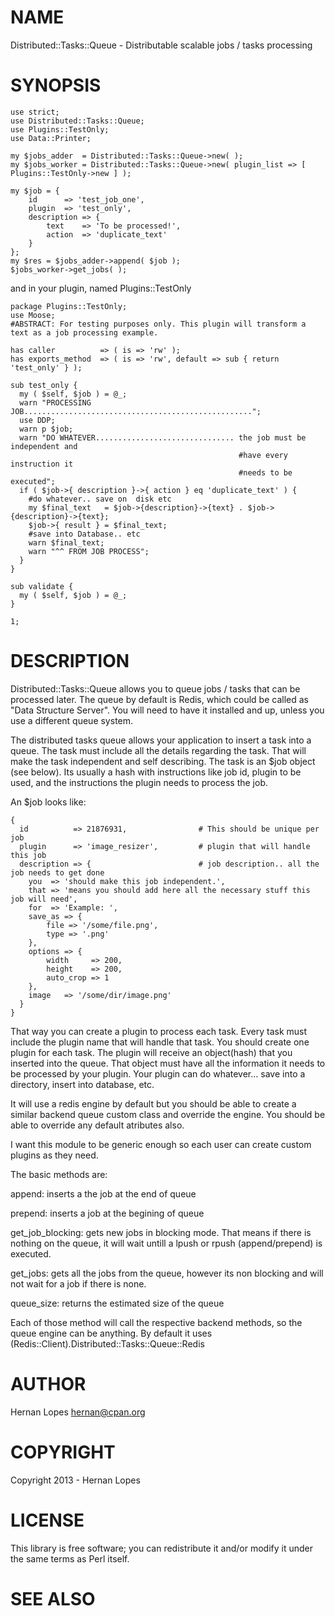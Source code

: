 # NAME

Distributed::Tasks::Queue - Distributable scalable jobs / tasks processing

# SYNOPSIS

    use strict;
    use Distributed::Tasks::Queue;
    use Plugins::TestOnly;
    use Data::Printer;

    my $jobs_adder  = Distributed::Tasks::Queue->new( );
    my $jobs_worker = Distributed::Tasks::Queue->new( plugin_list => [ Plugins::TestOnly->new ] );

    my $job = {
        id      => 'test_job_one',
        plugin  => 'test_only',
        description => {
            text    => 'To be processed!',
            action  => 'duplicate_text'
        }
    };
    my $res = $jobs_adder->append( $job );
    $jobs_worker->get_jobs( );

and in your plugin, named Plugins::TestOnly

    package Plugins::TestOnly;
    use Moose;
    #ABSTRACT: For testing purposes only. This plugin will transform a text as a job processing example.

    has caller          => ( is => 'rw' );
    has exports_method  => ( is => 'rw', default => sub { return 'test_only' } );

    sub test_only {
      my ( $self, $job ) = @_; 
      warn "PROCESSING JOB...................................................";
      use DDP;
      warn p $job;
      warn "DO WHATEVER............................... the job must be independent and 
                                                       #have every instruction it 
                                                       #needs to be executed";
      if ( $job->{ description }->{ action } eq 'duplicate_text' ) {
        #do whatever.. save on  disk etc
        my $final_text   = $job->{description}->{text} . $job->{description}->{text};
        $job->{ result } = $final_text;
        #save into Database.. etc
        warn $final_text;
        warn "^^ FROM JOB PROCESS";
      }
    }

    sub validate {
      my ( $self, $job ) = @_; 
    }

    1;

# DESCRIPTION

Distributed::Tasks::Queue allows you to queue jobs / tasks that can be processed later. The queue by default is Redis, which could be called as "Data Structure Server". You will need to have it installed and up, unless you use a different queue system.

The distributed tasks queue allows your application to insert a task into a queue. The task must include all the details regarding the task. That will make the task independent and self describing. The task is an $job object (see below). Its usually a hash with instructions like job id, plugin to be used, and the instructions the plugin needs to process the job.

An $job looks like:

    {
      id          => 21876931,                # This should be unique per job
      plugin      => 'image_resizer',         # plugin that will handle this job
      description => {                        # job description.. all the job needs to get done
        you  => 'should make this job independent.',
        that => 'means you should add here all the necessary stuff this job will need',
        for  => 'Example: ',
        save_as => {
            file => '/some/file.png',
            type => '.png'
        },
        options => {
            width     => 200,
            height    => 200,
            auto_crop => 1
        },
        image   => '/some/dir/image.png'
      }
    }

That way you can create a plugin to process each task. Every task must include the plugin name that will handle that task. You should create one plugin for each task. The plugin will receive an object(hash) that you inserted into the queue. That object must have all the information it needs to be processed by your plugin. Your plugin can do whatever... save into a directory, insert into database, etc.

It will use a redis engine by default but you should be able to create a similar backend queue custom class and override the engine. You should be able to override any default atributes also.

I want this module to be generic enough so each user can create custom plugins as they need.

The basic methods are:



append: inserts a the job at the end of queue

prepend: inserts a job at the begining of queue

get\_job\_blocking: gets new jobs in blocking mode. That means if there is nothing on the queue, it will wait untill a lpush or rpush (append/prepend) is executed.

get\_jobs: gets all the jobs from the queue, however its non blocking and will not wait for a job if there is none.

queue\_size: returns the estimated size of the queue

Each of those method will call the respective backend methods, so the queue engine can be anything. By default it uses (Redis::Client).Distributed::Tasks::Queue::Redis

# AUTHOR

Hernan Lopes <hernan@cpan.org>

# COPYRIGHT

Copyright 2013 - Hernan Lopes

# LICENSE

This library is free software; you can redistribute it and/or modify
it under the same terms as Perl itself.

# SEE ALSO
